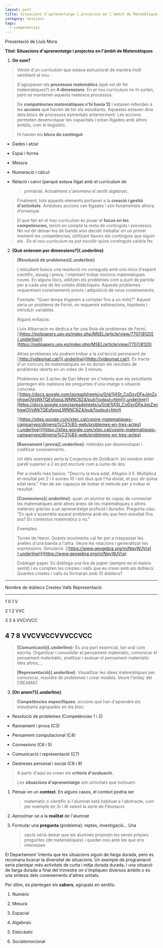 ```yaml
---
layout: post
title: Situacions d'aprenentatge i projectes en l'àmbit de Matemàtiques - ReMA Pirineu
category: Sessions
tags:
  - competències
---
```

Presentació de Lluís Mora

**Títol: Situacions d\'aprenentatge i projectes en l\'àmbit de
Matemàtiques**

1.  **On som?**

> Venim d'un currículum que estava estructurat de manera molt semblant
> al nou.
>
> S'agrupaven els **processos matemàtics** (què vol dir fer
> matemàtiques?) en **4 dimensions**. En el nou currículum no hi surten,
> però es mantenen aquests mateixos processos.
>
> De **competències matemàtiques n'hi havia 12** i estaven referides a
> les **accions** que havien de fer els estudiants. Aquestes estaven
> dins dels blocs de processos esmentats anteriorment. Les accions
> permeten desenvolupar les capacitats i estan lligades amb altres
> àmbits, com el lingüístic.
>
> Hi havien els **blocs de contingut**:

-   Dades i atzar

-   Espai i forma

-   Mesura

-   Numeració i càlcul

-   Relació i canvi (perquè estava lligat amb el currículum de
    > primària). Actualment s'anomena el sentit algebraic.

> Finalment, tots aquests elements portaven a la **creació i gestió
> d'activitats**. Ambdues accions van lligades i són fonamentals alhora
> d'ensenyar.
>
> El que fan en el nou currículum és posar el **focus en les
> competències,** tenint en compte la resta de continguts i processos.
> No vol dir deixar-los de banda sinó decidir treballar en un primer
> moment les competències, utilitzant llavors els continguts que siguin
> els . En el nou currículum es pot escollir quins continguts caldria
> fer.

2.  **[Què entenem per dimensions?]{.underline}**

> **[Resolució de problemes]{.underline}**
>
> L'estudiant busca una resolució no coneguda amb una mica d'esperit
> científic, assaig i prova, i intentant trobar nocions matemàtiques
> noves. En alguns llocs, utilitzen els problemes com a punt de partida
> per a cada una de les unitats didàctiques. Aquests problemes
> requereixen coneixements previs i adquisició de nous coneixements.
>
> Exemple: "Quan temps trigarem a comptar fins a un milió?" Aquest seria
> un problema de Fermi, on requereix estimacions, hipòtesis i introduïr
> variables.
>
> Alguns enllaços:
>
> Lluís Albarracín es dedica a fer una llista de problemes de Fermi.
> [[https://polipapers.upv.es/index.php/MSEL/article/view/7707/8120]{.underline}](https://polipapers.upv.es/index.php/MSEL/article/view/7707/8120)
>
> Altres problemes els podrem trobar a la col·lecció permanent de
> [[http://videomat.cat/]{.underline}](http://videomat.cat/). Es tracta
> d'un concurs de matemàtiques on es donen els resultats de problemes
> oberts en un vídeo de 3 minuts.
>
> Problemes en 3 actes de Dan Meyer on s'intenta que els estudiants
> plantegen ells mateixos les preguntes d'una imatge o situació
> concreta.
> [[https://docs.google.com/spreadsheets/u/0/d/1jXSt_CoDzyDFeJimZxnhgwOVsWkTQEsfqouLWNNC6Z4/pub?output=html]{.underline}](https://docs.google.com/spreadsheets/u/0/d/1jXSt_CoDzyDFeJimZxnhgwOVsWkTQEsfqouLWNNC6Z4/pub?output=html)
>
> [[https://sites.google.com/xtec.cat/cesire-matematiques-campanyes/dimensi%C3%B3-web/problemes-en-tres-actes]{.underline}](https://sites.google.com/xtec.cat/cesire-matematiques-campanyes/dimensi%C3%B3-web/problemes-en-tres-actes)
>
> **[Raonament i prova]{.underline}**: mètodes per desenvolupar i
> codificar coneixements.
>
> Un dels exemples seria la Conjectura de Goldbach: tot nombre enter
> parell superior a 2 es pot escriure com a suma de dos.
>
> Per a nivells més baixos: "Descriu la teva edat. Afegeix-li 5.
> Multiplica el resultat per 2 i li sumeu 10 i em dius què t'ha donat,
> et puc dir quina edat tens." Han de ser capaços de trobar el mètode
> per a trobar el resultat.
>
> **[Connexions]{.underline}**: quan un alumne és capaç de connectar les
> matemàtiques amb altres àrees de les matemàtiques o altres matèries
> gràcies a un aprenentatge profund i durador. Pregunta clau: "En què
> s'assembla aquest problema amb els que hem estudiat fins ara? En
> contextos matemàtics o no."
>
> Exemples:
>
> Torres de Hanoi. Quants moviments cal fer per a traspassar les anelles
> d'una banda a l'altra. Veure les relacions i generalitzar les
> expressions. Simulació:
> [[https://www.geogebra.org/m/NqyWJVra]{.underline}](https://www.geogebra.org/m/NqyWJVra)
>
> Doblegar paper. Es doblega una tira de paper (sempre en el mateix
> sentit) i es compten les crestes i valls que es creen amb els doblecs.
> Quantes crestes i valls es formaran amb 10 doblecs?

  ------------------------------------------------------------------------
  Nombre de doblecs  Crestes   Valls   Representació
  ------------------ --------- ------- -----------------------------------
  1                  0         1       V

  2                  1         2       VVC

  3                  3         4       VVCVVCC

  4                  7         8       VVCVVCCVVVCCVCC
  ------------------------------------------------------------------------

> **[Comunicació]{.underline}**: És una part essencial, tan oral com
> escrita. Organitzar i consolidar el pensament matemàtic, comunicar el
> pensament matemàtic, analitzar i avaluar el pensament matemàtic dels
> altres,\...
>
> **[Representació]{.underline}**: Visualitzar les idees matemàtiques
> per comunicar, resoldre de problemes i crear models. Veure l'enllaç
> del CREAMAT.

3.  **[On anem?]{.underline}**

> **Competències específiques**: accions que han d'aprendre els
> estudiants agrupades en els bloc:

-   Resolució de problemes (Competències 1 i 2)

-   Raonament i prova (C3)

-   Pensament computacional (C4)

-   Connexions (C6 i 5)

-   Comunicació i representació (C7)

-   Destreses personal i social (C8 i 9)

> A partir d'aquí es creen els **criteris d'avaluació.**
>
> Les **situacions d'aprenentatge** són activitats que inclouen:

1.  Pensar en un **context**. En alguns casos, el context podria ser
    > matemàtic o científic si l'alumnat està habituat a l'abstracte,
    > com per exemple en 3r i 4t veient la sèrie de Fibonacci.

2.  Aproximar-se a la **realitat** de l'alumnat

3.  Formular una **pregunta** (problema): reptes, investigació... Una
    > opció seria deixar que els alumnes proposin les seves pròpies
    > preguntes (de matemàtiques) i quedar-nos amb les que ens
    > interessen.

El Departament \'intenta que les situacions siguin de llarga durada,
però es recomana buscar la diversitat de situacions. Un exemple de
programació seria plantejar més activitats de curta i mitja durada
durada, i una situació de llarga durada a final del trimestre on
s'impliquen diversos àmbits o és una síntesis dels coneixements d'altres
unitats.

Per últim, es plantegen els **sabers**, agrupats en sentits:

1.  Numèric

2.  Mesura

3.  Espacial

4.  Algebraic

5.  Estocàstic

6.  Socialemocional
